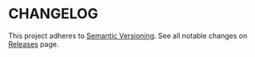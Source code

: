 # CHANGELOG

This project adheres to [Semantic Versioning](http://semver.org/).
See all notable changes on [Releases](https://github.com/mjolnir/yab-dev-tools/releases) page.
